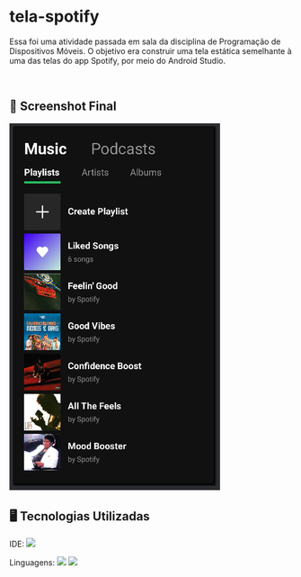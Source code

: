 # tela-spotify
Essa foi uma atividade passada em sala da disciplina de Programação de Dispositivos Móveis. O objetivo era construir uma tela estática semelhante à uma das telas do app Spotify, por meio do Android Studio.

<br/>

## 📸 Screenshot Final
<img src="./Print-Readme/Print.png">

## 🖥️ Tecnologias Utilizadas
IDE:
<img src="https://cdn.jsdelivr.net/gh/devicons/devicon@latest/icons/androidstudio/androidstudio-original.svg" width=50/>

Linguagens:
<img src="https://cdn.jsdelivr.net/gh/devicons/devicon@latest/icons/xml/xml-plain.svg" width=50/>
<img src="https://cdn.jsdelivr.net/gh/devicons/devicon@latest/icons/java/java-plain-wordmark.svg" width=50 />
          
          
          
